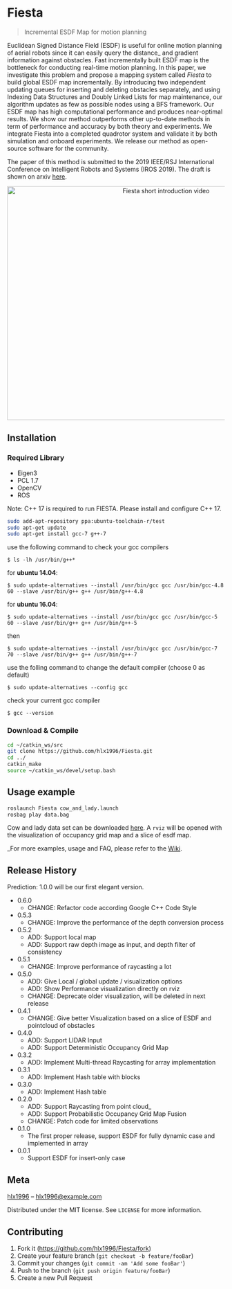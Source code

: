 # Fiesta
> Incremental ESDF Map for motion planning

Euclidean Signed Distance Field (ESDF) is useful for online motion planning of aerial robots
since it can easily query the distance_ and gradient information against obstacles.
Fast incrementally built ESDF map is the bottleneck for conducting real-time motion planning.
In this paper, we investigate this problem and propose a mapping system called *Fiesta* to build
global ESDF map incrementally. By introducing two independent updating queues for inserting and
deleting obstacles separately, and using Indexing Data Structures and Doubly Linked Lists for
map maintenance, our algorithm updates as few as possible nodes using a BFS framework. Our ESDF
map has high computational performance and produces near-optimal results.
We show our method outperforms other up-to-date methods in term of performance and accuracy
by both theory and experiments. We integrate Fiesta into a completed quadrotor system and validate
it by both simulation and onboard experiments. We release our method as open-source software for the community. 

The paper of this method is submitted to the 2019 IEEE/RSJ International Conference on
Intelligent Robots and Systems (IROS 2019).  The draft is shown on arxiv
[here](https://arxiv.org/abs/1903.02144).

<p align="center">
<a href="http://www.youtube.com/watch?feature=player_embedded&v=pgRi8LOnT6Y
" target="_blank"><img src="figure/shortIntroduction.png"
alt="Fiesta short introduction video" width="720" height="540" /></a>
</p>

## Installation
### Required Library
- Eigen3
- PCL 1.7
- OpenCV
- ROS

Note: C++ 17 is required to run FIESTA. Please install and configure C++ 17.
```bash
sudo add-apt-repository ppa:ubuntu-toolchain-r/test
sudo apt-get update
sudo apt-get install gcc-7 g++-7
``` 

use the following command to check your gcc compilers

```
$ ls -lh /usr/bin/g++*
```

for **ubuntu 14.04**:

```
$ sudo update-alternatives --install /usr/bin/gcc gcc /usr/bin/gcc-4.8 60 --slave /usr/bin/g++ g++ /usr/bin/g++-4.8
```

for **ubuntu 16.04**:
```
$ sudo update-alternatives --install /usr/bin/gcc gcc /usr/bin/gcc-5 60 --slave /usr/bin/g++ g++ /usr/bin/g++-5
```

then

```
$ sudo update-alternatives --install /usr/bin/gcc gcc /usr/bin/gcc-7 70 --slave /usr/bin/g++ g++ /usr/bin/g++-7
```

use the folling command to change the default compiler (choose 0 as default)

```
$ sudo update-alternatives --config gcc
```

check your current gcc compiler

```
$ gcc --version
```



### Download & Compile
```sh
cd ~/catkin_ws/src
git clone https://github.com/hlx1996/Fiesta.git
cd ../
catkin_make
source ~/catkin_ws/devel/setup.bash
```



## Usage example

```sh
roslaunch Fiesta cow_and_lady.launch
rosbag play data.bag
```

Cow and lady data set can be downloaded [here](http://robotics.ethz.ch/~asl-datasets/iros_2017_voxblox/data.bag).
A `rviz` will be opened with the visualization of occupancy grid map and a slice of esdf map.

_For more examples, usage and FAQ, please refer to the [Wiki][wiki].



## Release History
Prediction: 1.0.0 will be our first elegant version.
* 0.6.0
    * CHANGE: Refactor code according Google C++ Code Style
* 0.5.3
    * CHANGE: Improve the performance of the depth conversion process
* 0.5.2
    * ADD: Support local map
    * ADD: Support raw depth image as input, and depth filter of consistency
* 0.5.1
    * CHANGE: Improve performance of raycasting a lot
* 0.5.0
    * ADD: Give Local / global update / visualization options
    * ADD: Show Performance visualization directly on rviz
    * CHANGE: Deprecate older visualization, will be deleted in next release
* 0.4.1
    * CHANGE: Give better Visualization based on a slice of ESDF and pointcloud of obstacles
* 0.4.0
    * ADD: Support LIDAR Input
    * ADD: Support Deterministic Occupancy Grid Map
* 0.3.2
    * ADD: Implement Multi-thread Raycasting for array implementation
* 0.3.1
    * ADD: Implement Hash table with blocks
* 0.3.0
    * ADD: Implement Hash table   
* 0.2.0
    * ADD: Support Raycasting from point cloud_
    * ADD: Support Probabilistic Occupancy Grid Map Fusion
    * CHANGE: Patch code for limited observations
* 0.1.0
    * The first proper release, support ESDF for fully dynamic case and implemented in array
* 0.0.1
    * Support ESDF for insert-only case

## Meta

[hlx1996](https://github.com/hlx1996/) – hlx1996@example.com

Distributed under the MIT license. See ``LICENSE`` for more information.

## Contributing

1. Fork it (<https://github.com/hlx1996/Fiesta/fork>)
2. Create your feature branch (`git checkout -b feature/fooBar`)
3. Commit your changes (`git commit -am 'Add some fooBar'`)
4. Push to the branch (`git push origin feature/fooBar`)
5. Create a new Pull Request

<!-- Markdown link & img_ dfn's -->
[wiki]: https://github.com/hlx1996/Fiesta/wiki
